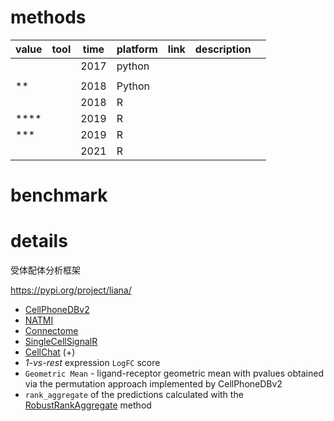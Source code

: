 # methods

| value | tool | time | platform | link | description |  |
| ----- | ---- | ---- | -------- | ---- | ----------- | - |
|       |      | 2017 | python   |      |             |  |
|       |      |      |          |      |             |  |
| **    |      | 2018 | Python   |      |             |  |
|       |      | 2018 | R        |      |             |  |
| ****  |      | 2019 | R        |      |             |  |
| ***   |      | 2019 | R        |      |             |  |
|       |      | 2021 | R        |      |             |  |

# benchmark


# details

受体配体分析框架

https://pypi.org/project/liana/

* [CellPhoneDBv2](https://github.com/Teichlab/cellphonedb)
* [NATMI](https://github.com/forrest-lab/NATMI)
* [Connectome](https://github.com/msraredon/Connectome)
* [SingleCellSignalR](https://github.com/SCA-IRCM/SingleCellSignalR)
* [CellChat](https://github.com/sqjin/CellChat) (+)
* *1-vs-rest* expression `LogFC` score
* `Geometric Mean` - ligand-receptor geometric mean with pvalues obtained via the permutation approach implemented by CellPhoneDBv2
* `rank_aggregate` of the predictions calculated with the [RobustRankAggregate](https://academic.oup.com/bioinformatics/article/28/4/573/213339) method
